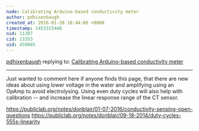 ```yaml
---
node: Calibrating Arduino-based conductivity meter
author: pdhixenbaugh
created_at: 2016-01-20 18:44:06 +0000
timestamp: 1453315446
nid: 11307
cid: 13353
uid: 459085
---
```




[pdhixenbaugh](../profile/pdhixenbaugh) replying to: [Calibrating Arduino-based conductivity meter](../notes/markwh/10-29-2014/calibrating-arduino-based-conductivity-meter)

----
Just wanted to comment here if anyone finds this page, that there are new ideas about using lower voltage in the water and amplifying using an OpAmp to avoid electrolysing. Using even duty cycles will also help with calibration -- and increase the linear response range of the CT sensor. 

https://publiclab.org/notes/donblair/01-07-2016/conductivity-sensing-open-questions
https://publiclab.org/notes/donblair/09-18-2014/duty-cycles-555s-linearity